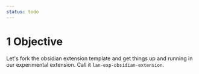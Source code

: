 ```yaml
---
status: todo
---
```


# 1 Objective

Let's fork the obsidian extension template and get things up and running in our experimental extension. Call it `lan-exp-obsidian-extension`.
